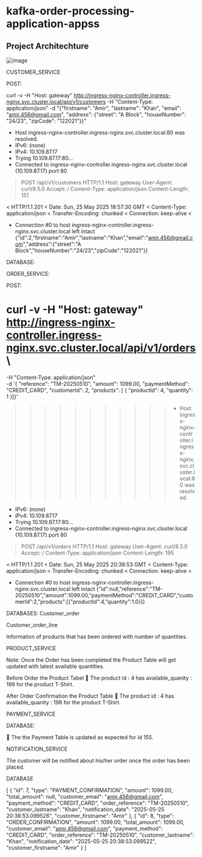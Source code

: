 # kafka-order-processing-application-appss


## Project Architechture


![image](https://github.com/user-attachments/assets/14e9fe6c-d7a9-448e-bf9d-f6fc6da66658)



CUSTOMER_SERVICE

POST:

curl -v -H "Host: gateway" http://ingress-nginx-controller.ingress-nginx.svc.cluster.local/api/v1/customers -H "Content-Type: application/json" -d "{\"firstname\": \"Amir\", \"lastname\": \"Khan\", \"email\": \"amir.456@gmail.com\", \"address\": {\"street\": \"A Block\", \"houseNumber\": \"24/23\", \"zipCode\": \"122021\"}}"


* Host ingress-nginx-controller.ingress-nginx.svc.cluster.local:80 was resolved.
* IPv6: (none)
* IPv4: 10.109.87.17
*   Trying 10.109.87.17:80...
* Connected to ingress-nginx-controller.ingress-nginx.svc.cluster.local (10.109.87.17) port 80
> POST /api/v1/customers HTTP/1.1
> Host: gateway
> User-Agent: curl/8.5.0
> Accept: */*
> Content-Type: application/json
> Content-Length: 151
>
< HTTP/1.1 201
< Date: Sun, 25 May 2025 18:57:30 GMT
< Content-Type: application/json
< Transfer-Encoding: chunked
< Connection: keep-alive
<
* Connection #0 to host ingress-nginx-controller.ingress-nginx.svc.cluster.local left intact
{"id":2,"firstname":"Amir","lastname":"Khan","email":"amir.456@gmail.com","address":{"street":"A Block","houseNumber":"24/23","zipCode":"122021"}}






DATABASE:

 


ORDER_SERVICE:

POST:

# curl -v -H "Host: gateway" http://ingress-nginx-controller.ingress-nginx.svc.cluster.local/api/v1/orders \
  -H "Content-Type: application/json" \
  -d '{
    "reference": "TM-20250510",
    "amount": 1099.00,
    "paymentMethod": "CREDIT_CARD",
    "customerId": 2,
    "products": [
      {
        "productId": 4,
        "quantity": 1
      }]}'
> > > > > > > > > > > * Host ingress-nginx-controller.ingress-nginx.svc.cluster.local:80 was resolved.
* IPv6: (none)
* IPv4: 10.109.87.17
*   Trying 10.109.87.17:80...
* Connected to ingress-nginx-controller.ingress-nginx.svc.cluster.local (10.109.87.17) port 80
> POST /api/v1/orders HTTP/1.1
> Host: gateway
> User-Agent: curl/8.5.0
> Accept: */*
> Content-Type: application/json
> Content-Length: 195
>
< HTTP/1.1 201 
< Date: Sun, 25 May 2025 20:38:53 GMT
< Content-Type: application/json
< Transfer-Encoding: chunked
< Connection: keep-alive
<
* Connection #0 to host ingress-nginx-controller.ingress-nginx.svc.cluster.local left intact
{"id":null,"reference":"TM-20250510","amount":1099.00,"paymentMethod":"CREDIT_CARD","customerId":2,"products":[{"productId":4,"quantity":1.0}]}


DATABASES:
Customer_order

 

Customer_order_line

Information of products that has been ordered with number of quantities.

 
PRODUCT_SERVICE

Note: Once the Order has been completed the Product Table will get updated with latest available quantities.

Before Order the Product Tabel
	The product id : 4 has available_quanity : 199 for the product T-Shirt.

 


After Order Confirmation the Product Table
	The product id : 4 has available_quanity : 198 for the product T-Shirt.

 




PAYMENT_SERVICE

DATABASE: 

	The the Payment Table is updated as expected for id 155.

 


NOTIFICATION_SERVICE

The customer will be notified about his/her order once the order has been placed.

DATABASE

 

[
  {
    "id": 7,
    "type": "PAYMENT_CONFIRMATION",
    "amount": 1099.00,
    "total_amount": null,
    "customer_email": "amir.456@gmail.com",
    "payment_method": "CREDIT_CARD",
    "order_reference": "TM-20250510",
    "customer_lastname": "Khan",
    "notification_date": "2025-05-25 20:38:53.099526",
    "customer_firstname": "Amir"
  },
  {
    "id": 8,
    "type": "ORDER_CONFIRMATION",
    "amount": 1099.00,
    "total_amount": 1099.00,
    "customer_email": "amir.456@gmail.com",
    "payment_method": "CREDIT_CARD",
    "order_reference": "TM-20250510",
    "customer_lastname": "Khan",
    "notification_date": "2025-05-25 20:38:53.099522",
    "customer_firstname": "Amir"
  }
]

